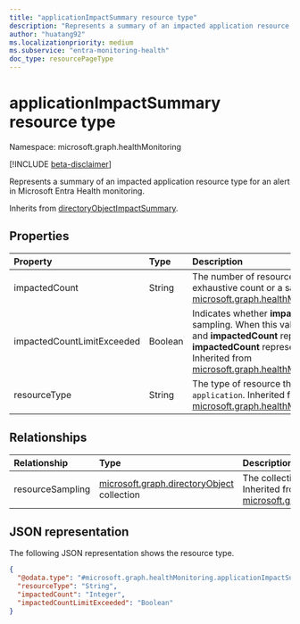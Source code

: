 ```yaml
---
title: "applicationImpactSummary resource type"
description: "Represents a summary of an impacted application resource type for an alert in Microsoft Entra Health monitoring."
author: "huatang92"
ms.localizationpriority: medium
ms.subservice: "entra-monitoring-health"
doc_type: resourcePageType
---
```


# applicationImpactSummary resource type

Namespace: microsoft.graph.healthMonitoring

[!INCLUDE [beta-disclaimer](../../includes/beta-disclaimer.md)]

Represents a summary of an impacted application resource type for an alert in Microsoft Entra Health monitoring.


Inherits from [directoryObjectImpactSummary](../resources/healthmonitoring-directoryobjectimpactsummary.md).

## Properties
|Property|Type|Description|
|:---|:---|:---|
|impactedCount|String|The number of resources impacted. The count could be an exhaustive count or a sampling count. Inherited from [microsoft.graph.healthMonitoring.resourceImpactSummary](../resources/healthmonitoring-resourceimpactsummary.md).|
|impactedCountLimitExceeded|Boolean|Indicates whether **impactedCount** is exhaustive or a sampling. When this value is "true," the limit was exceeded and **impactedCount** represents a sampling. Otherwise, **impactedCount** represents the true number of impacts. Inherited from [microsoft.graph.healthMonitoring.resourceImpactSummary](../resources/healthmonitoring-resourceimpactsummary.md).|
|resourceType|String|The type of resource that was impacted, which is `application`. Inherited from [microsoft.graph.healthMonitoring.resourceImpactSummary](../resources/healthmonitoring-resourceimpactsummary.md).|

## Relationships
|Relationship|Type|Description|
|:---|:---|:---|
|resourceSampling|[microsoft.graph.directoryObject](../resources/directoryobject.md) collection|The collection of sampling resources that were impacted. Inherited from [microsoft.graph.healthMonitoring.directoryObjectImpactSummary](../resources/healthmonitoring-directoryobjectimpactsummary.md)|

## JSON representation
The following JSON representation shows the resource type.
<!-- {
  "blockType": "resource",
  "@odata.type": "microsoft.graph.healthMonitoring.applicationImpactSummary"
}
-->
``` json
{
  "@odata.type": "#microsoft.graph.healthMonitoring.applicationImpactSummary",
  "resourceType": "String",
  "impactedCount": "Integer",
  "impactedCountLimitExceeded": "Boolean"
}
```

